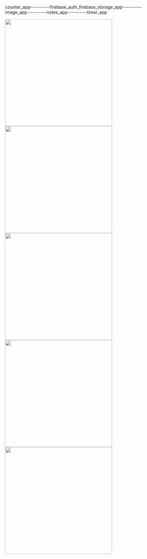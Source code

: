 
   counter_app----------firebase_auth_firebase_storage_app----------image_app----------notes_app----------timer_app


<img src="https://user-images.githubusercontent.com/73424678/188304051-a80b655a-e262-4887-a982-9f65fdcb5b3a.gif"  height="350">  <img src="https://user-images.githubusercontent.com/73424678/190090731-30413c2b-970a-4e8f-8709-206e7f3cbaff.gif"  height="350">  <img src="https://user-images.githubusercontent.com/73424678/190086748-dc170b1d-6c7b-47cc-baae-866128686791.gif"  height="350">  <img src="https://user-images.githubusercontent.com/73424678/189410215-a8a24cc7-4f10-4272-8909-87481356d2ed.gif"  height="350">  <img src="https://user-images.githubusercontent.com/73424678/190076013-1c9a1891-044a-43dd-a6b0-763717b57ff7.gif"  height="350">




